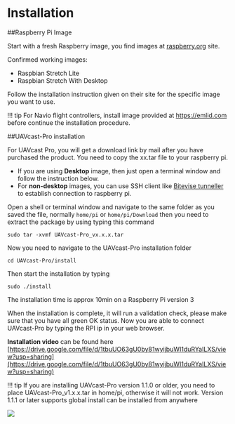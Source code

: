 # Installation

##Raspberry Pi Image

Start with a fresh Raspberry image, you find images at [raspberry.org](https://www.raspberrypi.org/downloads/) site.

Confirmed working images:

* Raspbian Stretch Lite
* Raspbian Stretch With Desktop

Follow the installation instruction given on their site for the specific image you want to use.

!!! tip
    For Navio flight controllers, install image provided at https://emlid.com before continue the installation procedure.

##UAVcast-Pro installation


For UAVcast Pro, you will get a download link by mail after you have purchased the product.
You need to copy the xx.tar file to your raspberry pi.

* If you are using **Desktop** image, then just open a terminal window and follow the instruction below.
* For **non-desktop** images, you can use SSH client like [Bitevise tunneller](https://dl.bitvise.com/BvSshClient-Inst.exe) to establish connection to raspberry pi.

Open a shell or terminal window and navigate to the same folder as you saved the file, normally ``home/pi`` or `home/pi/Download`
then you need to extract the package by using typing this command
```
sudo tar -xvmf UAVcast-Pro_vx.x.x.tar
```

Now you need to navigate to the UAVcast-Pro installation folder

```
cd UAVcast-Pro/install
```

Then start the installation by typing
```
sudo ./install
```

The installation time is approx 10min on a Raspberry Pi version 3

When the installation is complete, it will run a validation check, please make sure that you have all green OK status.
Now you are able to connect UAVcast-Pro by typing the RPI ip in your web browser.

**Installation video** can be found here
[https://drive.google.com/file/d/1tbuUO63gU0by81wyijbuWI1duRYaILXS/view?usp=sharing](https://drive.google.com/file/d/1tbuUO63gU0by81wyijbuWI1duRYaILXS/view?usp=sharing)

!!! tip
    If you are installing UAVcast-Pro version 1.1.0 or older, you need to place UAVcast-Pro_v1.x.x.tar in home/pi, otherwise it will not work.
    Version 1.1.1 or later supports global install can be installed from anywhere

![](images/validation.jpg)
